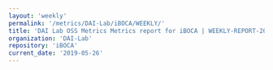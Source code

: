```yaml
---
layout: 'weekly'
permalink: '/metrics/DAI-Lab/iBOCA/WEEKLY/'
title: 'DAI Lab OSS Metrics Metrics report for iBOCA | WEEKLY-REPORT-2019-05-26'
organization: 'DAI-Lab'
repository: 'iBOCA'
current_date: '2019-05-26'
---
```

